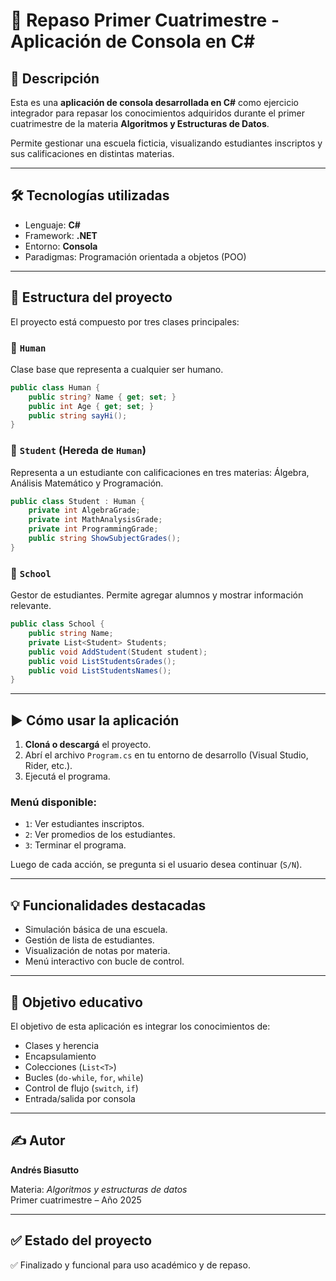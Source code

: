 # 📘 Repaso Primer Cuatrimestre - Aplicación de Consola en C#

## 🧠 Descripción

Esta es una **aplicación de consola desarrollada en C#** como ejercicio integrador para repasar los conocimientos adquiridos durante el primer cuatrimestre de la materia **Algoritmos y Estructuras de Datos**.

Permite gestionar una escuela ficticia, visualizando estudiantes inscriptos y sus calificaciones en distintas materias.

---

## 🛠️ Tecnologías utilizadas

- Lenguaje: **C#**
- Framework: **.NET**
- Entorno: **Consola**
- Paradigmas: Programación orientada a objetos (POO)

---

## 📂 Estructura del proyecto

El proyecto está compuesto por tres clases principales:

### 🔹 `Human`

Clase base que representa a cualquier ser humano.

```csharp
public class Human {
    public string? Name { get; set; }
    public int Age { get; set; }
    public string sayHi();
}
```

### 🔹 `Student` (Hereda de `Human`)

Representa a un estudiante con calificaciones en tres materias: Álgebra, Análisis Matemático y Programación.

```csharp
public class Student : Human {
    private int AlgebraGrade;
    private int MathAnalysisGrade;
    private int ProgrammingGrade;
    public string ShowSubjectGrades();
}
```

### 🔹 `School`

Gestor de estudiantes. Permite agregar alumnos y mostrar información relevante.

```csharp
public class School {
    public string Name;
    private List<Student> Students;
    public void AddStudent(Student student);
    public void ListStudentsGrades();
    public void ListStudentsNames();
}
```

---

## ▶️ Cómo usar la aplicación

1. **Cloná o descargá** el proyecto.
2. Abrí el archivo `Program.cs` en tu entorno de desarrollo (Visual Studio, Rider, etc.).
3. Ejecutá el programa.

### Menú disponible:

- `1`: Ver estudiantes inscriptos.
- `2`: Ver promedios de los estudiantes.
- `3`: Terminar el programa.

Luego de cada acción, se pregunta si el usuario desea continuar (`S/N`).

---

## 💡 Funcionalidades destacadas

- Simulación básica de una escuela.
- Gestión de lista de estudiantes.
- Visualización de notas por materia.
- Menú interactivo con bucle de control.

---

## 📌 Objetivo educativo

El objetivo de esta aplicación es integrar los conocimientos de:

- Clases y herencia
- Encapsulamiento
- Colecciones (`List<T>`)
- Bucles (`do-while`, `for`, `while`)
- Control de flujo (`switch`, `if`)
- Entrada/salida por consola

---

## ✍️ Autor

**Andrés Biasutto**

Materia: *Algoritmos y estructuras de datos*  
Primer cuatrimestre – Año 2025

---

## ✅ Estado del proyecto

✅ Finalizado y funcional para uso académico y de repaso.
